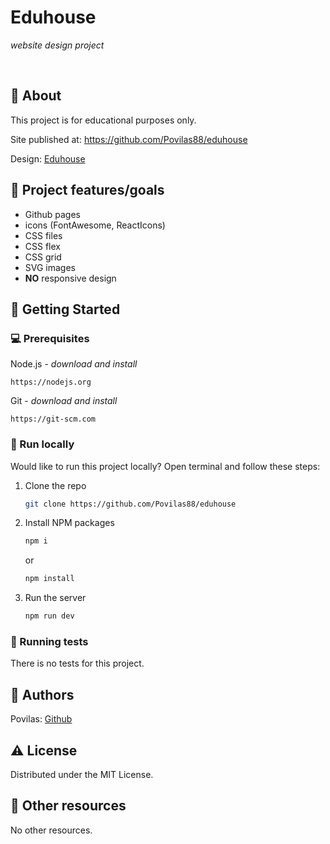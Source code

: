 # Eduhouse

_website design project_

<br>

## 🌟 About

This project is for educational purposes only.

Site published at: https://github.com/Povilas88/eduhouse

Design: [Eduhouse](https://dribbble.com/shots/14735947--Eduhouse-Education-Management-Dashboard-Design/attachments/6437950?mode=media)

## 🎯 Project features/goals

-   Github pages
-   icons (FontAwesome, ReactIcons)
-   CSS files
-   CSS flex
-   CSS grid
-   SVG images
-   **NO** responsive design

## 🧰 Getting Started

### 💻 Prerequisites

Node.js - _download and install_

```
https://nodejs.org
```

Git - _download and install_

```
https://git-scm.com
```

### 🏃 Run locally

Would like to run this project locally? Open terminal and follow these steps:

1. Clone the repo
    ```sh
    git clone https://github.com/Povilas88/eduhouse
    ```
2. Install NPM packages
    ```sh
    npm i
    ```
    or
    ```sh
    npm install
    ```
3. Run the server
    ```sh
    npm run dev
    ```

### 🧪 Running tests

There is no tests for this project.

## 🎅 Authors

Povilas: [Github](https://github.com/Povilas88)

## ⚠️ License

Distributed under the MIT License.

## 🔗 Other resources

No other resources.
